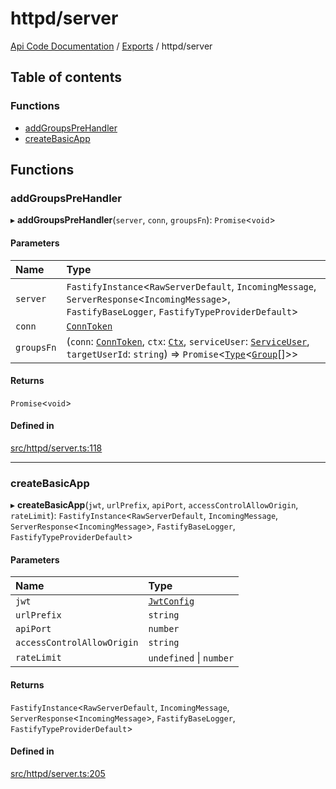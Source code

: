 # httpd/server
 
[Api Code Documentation](../README.md) / [Exports](../modules.md) / httpd/server

## Table of contents

### Functions

- [addGroupsPreHandler](httpd_server.md#addgroupsprehandler)
- [createBasicApp](httpd_server.md#createbasicapp)

## Functions

### addGroupsPreHandler

▸ **addGroupsPreHandler**(`server`, `conn`, `groupsFn`): `Promise`\<`void`\>

#### Parameters

| Name | Type |
| :------ | :------ |
| `server` | `FastifyInstance`\<`RawServerDefault`, `IncomingMessage`, `ServerResponse`\<`IncomingMessage`\>, `FastifyBaseLogger`, `FastifyTypeProviderDefault`\> |
| `conn` | [`ConnToken`](service_conn.md#conntoken) |
| `groupsFn` | (`conn`: [`ConnToken`](service_conn.md#conntoken), `ctx`: [`Ctx`](../interfaces/lib_ctx.Ctx.md), `serviceUser`: [`ServiceUser`](../interfaces/service_domain_organization_service_user.ServiceUser.md), `targetUserId`: `string`) => `Promise`\<[`Type`](result.md#type)\<[`Group`](../interfaces/service_domain_organization_group.Group.md)[]\>\> |

#### Returns

`Promise`\<`void`\>

#### Defined in

[src/httpd/server.ts:118](https://github.com/openkfw/TruBudget/blob/3b9e793/api/src/httpd/server.ts#L118)

___

### createBasicApp

▸ **createBasicApp**(`jwt`, `urlPrefix`, `apiPort`, `accessControlAllowOrigin`, `rateLimit`): `FastifyInstance`\<`RawServerDefault`, `IncomingMessage`, `ServerResponse`\<`IncomingMessage`\>, `FastifyBaseLogger`, `FastifyTypeProviderDefault`\>

#### Parameters

| Name | Type |
| :------ | :------ |
| `jwt` | [`JwtConfig`](../interfaces/config.JwtConfig.md) |
| `urlPrefix` | `string` |
| `apiPort` | `number` |
| `accessControlAllowOrigin` | `string` |
| `rateLimit` | `undefined` \| `number` |

#### Returns

`FastifyInstance`\<`RawServerDefault`, `IncomingMessage`, `ServerResponse`\<`IncomingMessage`\>, `FastifyBaseLogger`, `FastifyTypeProviderDefault`\>

#### Defined in

[src/httpd/server.ts:205](https://github.com/openkfw/TruBudget/blob/3b9e793/api/src/httpd/server.ts#L205)
